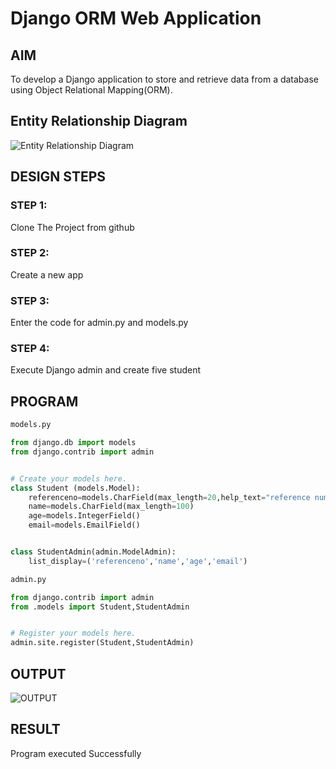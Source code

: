 # Django ORM Web Application

## AIM
To develop a Django application to store and retrieve data from a database using Object Relational Mapping(ORM).

## Entity Relationship Diagram

![Entity Relationship Diagram](./er.png)

## DESIGN STEPS

### STEP 1:

Clone The Project from github

### STEP 2:

Create a new app

### STEP 3:

Enter the code for admin.py and models.py

### STEP 4:

Execute Django admin and create five student

## PROGRAM

``` python
models.py

from django.db import models
from django.contrib import admin


# Create your models here.
class Student (models.Model):
    referenceno=models.CharField(max_length=20,help_text="reference number")
    name=models.CharField(max_length=100)
    age=models.IntegerField()
    email=models.EmailField()


class StudentAdmin(admin.ModelAdmin):
    list_display=('referenceno','name','age','email')

admin.py

from django.contrib import admin
from .models import Student,StudentAdmin


# Register your models here.
admin.site.register(Student,StudentAdmin)

```

## OUTPUT

![OUTPUT](./output.png)


## RESULT

Program executed Successfully